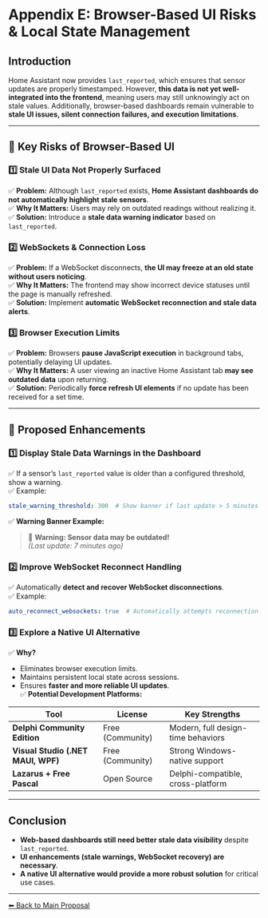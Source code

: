 # **Appendix E: Browser-Based UI Risks & Local State Management**

## **Introduction**
Home Assistant now provides `last_reported`, which ensures that sensor updates are properly timestamped. However, **this data is not yet well-integrated into the frontend**, meaning users may still unknowingly act on stale values. Additionally, browser-based dashboards remain vulnerable to **stale UI issues, silent connection failures, and execution limitations**.

---

## **🔹 Key Risks of Browser-Based UI**

### **1️⃣ Stale UI Data Not Properly Surfaced**
✅ **Problem:** Although `last_reported` exists, **Home Assistant dashboards do not automatically highlight stale sensors**.  
✅ **Why It Matters:** Users may rely on outdated readings without realizing it.  
✅ **Solution:** Introduce a **stale data warning indicator** based on `last_reported`.  

### **2️⃣ WebSockets & Connection Loss**
✅ **Problem:** If a WebSocket disconnects, **the UI may freeze at an old state without users noticing**.  
✅ **Why It Matters:** The frontend may show incorrect device statuses until the page is manually refreshed.  
✅ **Solution:** Implement **automatic WebSocket reconnection and stale data alerts**.  

### **3️⃣ Browser Execution Limits**
✅ **Problem:** Browsers **pause JavaScript execution** in background tabs, potentially delaying UI updates.  
✅ **Why It Matters:** A user viewing an inactive Home Assistant tab **may see outdated data** upon returning.  
✅ **Solution:** Periodically **force refresh UI elements** if no update has been received for a set time.  

---

## **🔹 Proposed Enhancements**

### **1️⃣ Display Stale Data Warnings in the Dashboard**
✅ If a sensor’s `last_reported` value is older than a configured threshold, show a warning.  
✅ Example:  
```yaml
stale_warning_threshold: 300  # Show banner if last update > 5 minutes
```
✅ **Warning Banner Example:**
> 🚨 **Warning: Sensor data may be outdated!**   
> _(Last update: 7 minutes ago)_

### **2️⃣ Improve WebSocket Reconnect Handling**
✅ Automatically **detect and recover WebSocket disconnections**.  
✅ Example:  
```yaml  
auto_reconnect_websockets: true  # Automatically attempts reconnection  
```  

### **3️⃣ Explore a Native UI Alternative**
✅ **Why?**  
- Eliminates browser execution limits.  
- Maintains persistent local state across sessions.  
- Ensures **faster and more reliable UI updates**.  
✅ **Potential Development Platforms:**  

| **Tool** | **License** | **Key Strengths** |  
|----------|-------------|-------------------|  
| **Delphi Community Edition** | Free (Community) | Modern, full design-time behaviors |  
| **Visual Studio (.NET MAUI, WPF)** | Free (Community) | Strong Windows-native support |  
| **Lazarus + Free Pascal** | Open Source | Delphi-compatible, cross-platform |  

---

## **Conclusion**
- **Web-based dashboards still need better stale data visibility** despite `last_reported`.  
- **UI enhancements (stale warnings, WebSocket recovery) are necessary**.  
- **A native UI alternative would provide a more robust solution** for critical use cases.  

---

[⬅ Back to Main Proposal](README.md)
